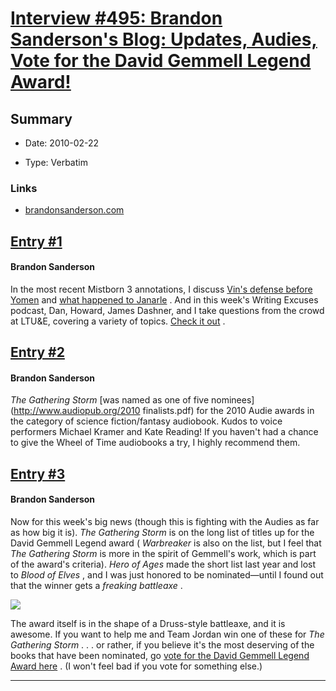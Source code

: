 # [Interview #495: Brandon Sanderson's Blog: Updates, Audies, Vote for the David Gemmell Legend Award!](https://www.theoryland.com/intvmain.php?i=495)

## Summary

- Date: 2010-02-22

- Type: Verbatim

### Links

- [brandonsanderson.com](http://www.brandonsanderson.com/blog/869/Updates-Audies-Vote-for-the-David-Gemmell-Legend-Award!)


## [Entry #1](https://www.theoryland.com/intvmain.php?i=495#1)

#### Brandon Sanderson

In the most recent Mistborn 3 annotations, I discuss
[Vin's defense before Yomen](http://www.brandonsanderson.com/annotation/333/Mistborn-3-Chapter-Sixty-Part-2)
and
[what happened to Janarle](http://www.brandonsanderson.com/annotation/334/Mistborn-3-Chapter-Sixty-One)
. And in this week's Writing Excuses podcast, Dan, Howard, James Dashner, and I take questions from the crowd at LTU&E, covering a variety of topics.
[Check it out](http://www.writingexcuses.com/2010/02/21/)
.

## [Entry #2](https://www.theoryland.com/intvmain.php?i=495#2)

#### Brandon Sanderson

*The Gathering Storm*
[was named as one of five nominees](http://www.audiopub.org/2010 finalists.pdf)
for the 2010 Audie awards in the category of science fiction/fantasy audiobook. Kudos to voice performers Michael Kramer and Kate Reading! If you haven't had a chance to give the Wheel of Time audiobooks a try, I highly recommend them.

## [Entry #3](https://www.theoryland.com/intvmain.php?i=495#3)

#### Brandon Sanderson

Now for this week's big news (though this is fighting with the Audies as far as how big it is).
*The Gathering Storm*
is on the long list of titles up for the David Gemmell Legend award (
*Warbreaker*
is also on the list, but I feel that
*The Gathering Storm*
is more in the spirit of Gemmell's work, which is part of the award's criteria).
*Hero of Ages*
made the short list last year and lost to
*Blood of Elves*
, and I was just honored to be nominated—until I found out that the winner gets a
*freaking battleaxe*
.

![](http://www.brandonsanderson.com/images/snaga.jpg)

The award itself is in the shape of a Druss-style battleaxe, and it is awesome. If you want to help me and Team Jordan win one of these for
*The Gathering Storm*
. . . or rather, if you believe it's the most deserving of the books that have been nominated, go
[vote for the David Gemmell Legend Award here](http://gemmellaward.ning.com/page/vote-for-the-legend-here)
. (I won't feel bad if you vote for something else.)


---

